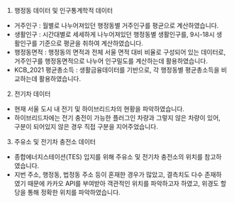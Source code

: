 1) 행정동 데이터 및 인구통계학적 데이터
- 거주인구 : 월별로 나누어져있던 행정동별 거주인구를 평균으로 계산하였습니다.
- 생활인구 : 시간대별로 세세하게 나누어져있던 행정동별 생활인구를, 9시-18시 생활인구를 기준으로 평균을 취하여 계산하였습니다.
- 행정동면적 : 행정동의 면적과 전체 서울 면적 대비 비율로 구성되어 있는 데이터로, 거주인구를 행정동면적으로 나누어 인구밀도를 계산하는데 활용하였습니다.
- KCB_2021 평균총소득 : 생활금융데이터를 기반으로, 각 행정동별 평균총소득을 비교하는데 활용하였습니다.

2) 전기차 데이터
- 현재 서울 도시 내 전기 및 하이브리드차의 현황을 파악하였습니다. 
- 하이브리드차에는 전기 충전이 가능한 플러그인 차량과 그렇지 않은 차량이 있어, 구분이 되어있지 않은 경우 직접 구분을 지어주었습니다.

3) 주유소 및 전기차 충전소 데이터
- 종합에너지스테이션(TES) 입지를 위해 주유소 및 전기차 충전소의 위치를 참고하였습니다. 
- 지번 주소, 행정동, 법정동 주소 등이 혼재한 경우가 많았고, 결측치도 다수 존재하였기 때문에 카카오 API를 부여받아 객관적인 위치를 파악하고자 하였고, 
  위경도 할당을 통해 정확한 위치를 파악하였습니다. 
